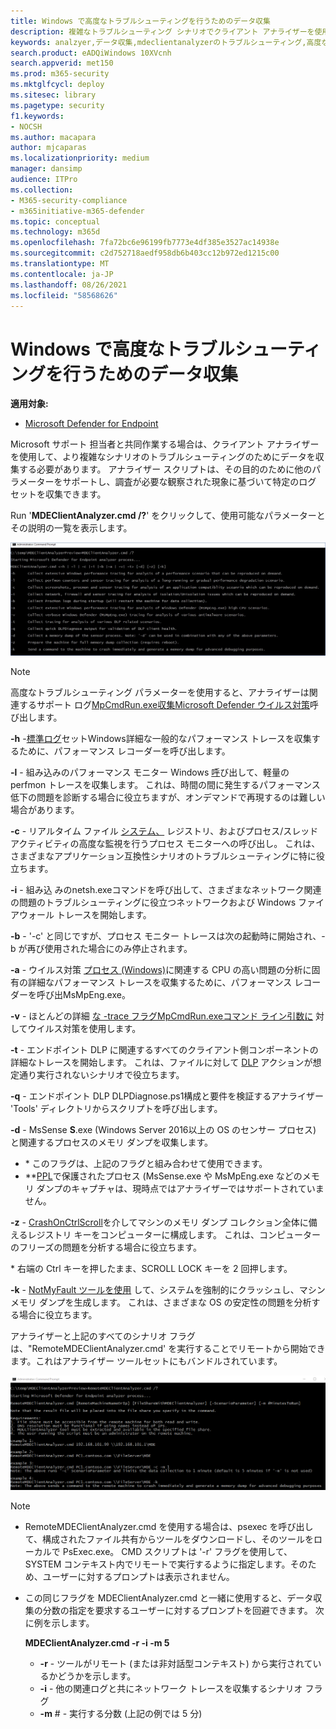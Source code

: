```yaml
---
title: Windows で高度なトラブルシューティングを行うためのデータ収集
description: 複雑なトラブルシューティング シナリオでクライアント アナライザーを使用してデータを収集する方法について説明します。
keywords: analzyer,データ収集,mdeclientanalyzerのトラブルシューティング,高度なトラブルシューティング
search.product: eADQiWindows 10XVcnh
search.appverid: met150
ms.prod: m365-security
ms.mktglfcycl: deploy
ms.sitesec: library
ms.pagetype: security
f1.keywords:
- NOCSH
ms.author: macapara
author: mjcaparas
ms.localizationpriority: medium
manager: dansimp
audience: ITPro
ms.collection:
- M365-security-compliance
- m365initiative-m365-defender
ms.topic: conceptual
ms.technology: m365d
ms.openlocfilehash: 7fa72bc6e96199fb7773e4df385e3527ac14938e
ms.sourcegitcommit: c2d752718aedf958db6b403cc12b972ed1215c00
ms.translationtype: MT
ms.contentlocale: ja-JP
ms.lasthandoff: 08/26/2021
ms.locfileid: "58568626"
---
```

# <a name="data-collection-for-advanced-troubleshooting-on-windows"></a>Windows で高度なトラブルシューティングを行うためのデータ収集

**適用対象:**
- [Microsoft Defender for Endpoint](https://go.microsoft.com/fwlink/p/?linkid=2146631)

Microsoft サポート 担当者と共同作業する場合は、クライアント アナライザーを使用して、より複雑なシナリオのトラブルシューティングのためにデータを収集する必要があります。 アナライザー スクリプトは、その目的のために他のパラメーターをサポートし、調査が必要な観察された現象に基づいて特定のログ セットを収集できます。

Run '**MDEClientAnalyzer.cmd /?**' をクリックして、使用可能なパラメーターとその説明の一覧を表示します。

![コマンド ラインのクライアント アナライザー パラメーターのイメージ。](images/d89a1c04cf8441e4df72005879871bd0.png)

> [!NOTE]
> 高度なトラブルシューティング パラメーターを使用すると、アナライザーは関連するサポート ログ[MpCmdRun.exe収集Microsoft Defender ウイルス対策](/windows/security/threat-protection/microsoft-defender-antivirus/collect-diagnostic-data-update-compliance)呼び出します。

**-h** -[標準ログ](/windows-hardware/test/wpt/wpr-command-line-options)セットWindows詳細な一般的なパフォーマンス トレースを収集するために、パフォーマンス レコーダーを呼び出します。

**-l** - 組み込みのパフォーマンス モニター Windows [呼](/windows-server/remote/remote-desktop-services/rds-rdsh-performance-counters)び出して、軽量の perfmon トレースを収集します。 これは、時間の間に発生するパフォーマンス低下の問題を診断する場合に役立ちますが、オンデマンドで再現するのは難しい場合があります。

**-c** - リアルタイム ファイル [システム、](/sysinternals/downloads/procmon) レジストリ、およびプロセス/スレッド アクティビティの高度な監視を行うプロセス モニターへの呼び出し。 これは、さまざまなアプリケーション互換性シナリオのトラブルシューティングに特に役立ちます。

**-i** - 組み込 [](/windows/win32/winsock/netsh-exe)みのnetsh.exeコマンドを呼び出して、さまざまなネットワーク関連の問題のトラブルシューティングに役立つネットワークおよび Windows ファイアウォール トレースを開始します。

**-b** - '-c' と同じですが、プロセス モニター トレースは次の起動時に開始され、-b が再び使用された場合にのみ停止されます。

**-a** - ウイルス対策 [プロセス (Windows)](/windows-hardware/test/wpt/wpr-command-line-options)に関連する CPU の高い問題の分析に固有の詳細なパフォーマンス トレースを収集するために、パフォーマンス レコーダーを呼び出MsMpEng.exe。

**-v** - ほとんどの詳細 [ な -trace フラグMpCmdRun.exeコマンド ライン引数に](/windows/security/threat-protection/microsoft-defender-antivirus/command-line-arguments-microsoft-defender-antivirus) 対してウイルス対策を使用します。

**-t** - エンドポイント DLP に関連するすべてのクライアント側コンポーネントの詳細なトレースを開始します。 これは、ファイルに対して [DLP](/microsoft-365/compliance/endpoint-dlp-learn-about#endpoint-activities-you-can-monitor-and-take-action-on) アクションが想定通り実行されないシナリオで役立ちます。

**-q** - エンドポイント DLP DLPDiagnose.ps1構成と要件を検証するアナライザー 'Tools' ディレクトリからスクリプトを呼び出します。

**-d** - MsSense **S**.exe (Windows Server 2016以上の OS のセンサー プロセス) と関連するプロセスのメモリ ダンプを収集します。

- \* このフラグは、上記のフラグと組み合わせて使用できます。
- \*\*[PPL](/windows-hardware/drivers/install/early-launch-antimalware)で保護されたプロセス (MsSense.exe や MsMpEng.exe などのメモリ ダンプのキャプチャは、現時点ではアナライザーではサポートされていません。

**-z** - [CrashOnCtrlScroll](/windows-hardware/drivers/debugger/forcing-a-system-crash-from-the-keyboard)を介してマシンのメモリ ダンプ コレクション全体に備えるレジストリ キーをコンピューターに構成します。 これは、コンピューターのフリーズの問題を分析する場合に役立ちます。

\* 右端の Ctrl キーを押したまま、SCROLL LOCK キーを 2 回押します。

**-k** - [NotMyFault ツールを使用](/sysinternals/downloads/notmyfault) して、システムを強制的にクラッシュし、マシン メモリ ダンプを生成します。 これは、さまざまな OS の安定性の問題を分析する場合に役立ちます。

アナライザーと上記のすべてのシナリオ フラグは、"RemoteMDEClientAnalyzer.cmd' を実行することでリモートから開始できます。これはアナライザー ツールセットにもバンドルされています。

![アナライザー情報を含むコマンド ラインのイメージ。](images/57cab9d82d08f672a92bf9e748ac9572.png)

> [!NOTE]
>
> - RemoteMDEClientAnalyzer.cmd を使用する場合は、psexec を呼び出して、構成されたファイル共有からツールをダウンロードし、そのツールをローカルで PsExec.exe。
    CMD スクリプトは '-r' フラグを使用して、SYSTEM コンテキスト内でリモートで実行するように指定します。そのため、ユーザーに対するプロンプトは表示されません。
> - この同じフラグを MDEClientAnalyzer.cmd と一緒に使用すると、データ収集の分数の指定を要求するユーザーに対するプロンプトを回避できます。 次に例を示します。
>
>    **MDEClientAnalyzer.cmd -r -i -m 5**
>
>   - **-r** - ツールがリモート (または非対話型コンテキスト) から実行されているかどうかを示します。
>   - **-i** - 他の関連ログと共にネットワーク トレースを収集するシナリオ フラグ
>   - **-m** \# - 実行する分数 (上記の例では 5 分)
